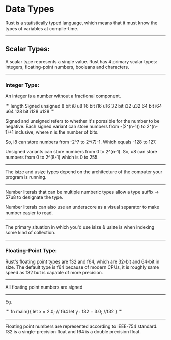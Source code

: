 # Data Types

Rust is a statistically typed language, which means that it must know the types of variables at compile-time.

------------------------

## Scalar Types:

A scalar type represents a single value. Rust has 4 primary scalar types: integers, floating-point numbers, booleans and characters.

-------------------

### Integer Type:

An integer is a number without a  fractional component.

'''
length 		Signed 	unsigned
8 bit		i8		u8
16 bit 		i16 	u16
32 bit 		i32  	u32
64 bit 		i64		u64
128 bit 	i128	u128
'''

Signed and unsigned refers to whether it's porssible for the number to be negative.
Each signed variant can store numbers from -(2^(n-1)) to 2^(n-1)+1 inclusive, where n is the number of bits.

So, i8 can store numbers from -2^7 to 2^(7)-1. Which equals -128 to 127.

Unsigned variants can store numbers from 0 to 2^(n-1). So, u8 can store numbers from 0 to 2^(8-1) which is 0 to 255.

---------------------

The isize and usize types depend on the architecture of the computer your program is running.

---------------

Number literals that can be multiple numberic types allow a type suffix -> 57u8 to designate the type.

Number literals can also use an underscore as a visual separator to make number easier to read.

-------------

The primary situation in which you'd use isize & usize is when indexing some kind of collection.

---------------

### Floating-Point Type:

Rust's floating point types are f32 and f64, which are 32-bit and 64-bit in size.
The default type is f64 because of modern CPUs, it is roughly same speed as f32 but is capable of more precision.

---------------

All floating point numbers are signed

------------

Eg.

'''
fn main(){
	let x = 2.0; // f64
	let y : f32 = 3.0; //f32
}
'''

-------------

Floating point numbers are represented according to IEEE-754 standard.
f32 is a single-precision float and f64 is a double precision float.